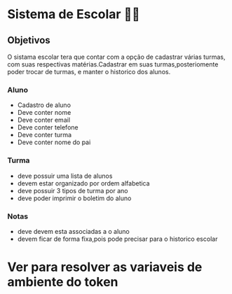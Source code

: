 <h1>Sistema de Escolar 🏫🏫</h1>

<h2>Objetivos</h2>
<p>O sistama escolar tera que contar com a opção de cadastrar várias turmas, com suas respectivas matérias.Cadastrar em suas turmas,posteriomente poder trocar de turmas, e manter o historico dos alunos.</p>
<h3>Aluno</h3>
<ul>
    <li>Cadastro de aluno</li>
    <li>Deve conter nome </li>
    <li>Deve conter email </li>
    <li>Deve conter telefone</li>
    <li>Deve conter turma </li>
    <li>Deve conter nome do pai </li>
</ul>
<h3>Turma</h3>
<ul>
    <li>deve possuir uma lista de alunos</li>
    <li>devem estar organizado por ordem alfabetica</li>
    <li>deve possuir 3 tipos de turma por ano </li>
    <li>deve poder imprimir o boletim do aluno</li>
</ul>
<h3>Notas</h3>
<ul>
    <li>deve devem esta associadas a o aluno</li>
    <li>devem ficar de forma fixa,pois pode precisar para o historico escolar</li>
</ul>

<h1>Ver para resolver as variaveis de ambiente do token</h1>
